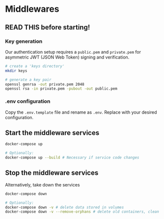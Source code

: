 
# Middlewares

## READ THIS before starting!

### Key generation

Our authentication setup requires a `public.pem` and `private.pem` for asymmetric JWT (JSON Web Token) signing and verification.

```bash
# create a 'keys directory'
mkdir keys

# generate a key pair
openssl genrsa -out private.pem 2048
openssl rsa -in private.pem -pubout -out public.pem
```

### .env configuration

Copy the `.env.template` file and rename as `.env`. Replace with your desired configuration.

## Start the middleware services

```bash
docker-compose up

# Optionally:
docker-compose up --build # Necessary if service code changes
```

## Stop the middleware services
Alternatively, take down the services

```bash
docker-compose down

# Optionally:
docker-compose down -v # delete data stored in volumes
docker-compose down -v --remove-orphans # delete old containers, clean slate
```